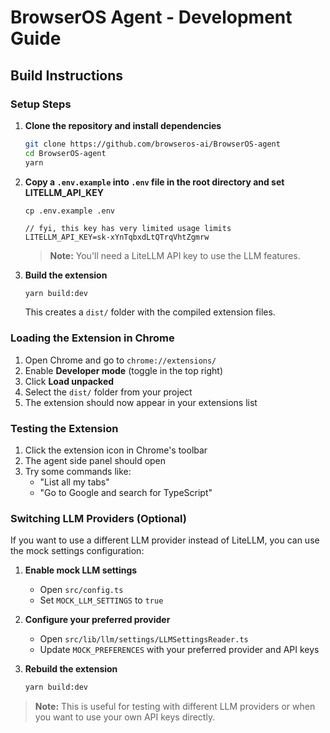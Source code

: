 # BrowserOS Agent - Development Guide

## Build Instructions

### Setup Steps

1. **Clone the repository and install dependencies**
   ```bash
   git clone https://github.com/browseros-ai/BrowserOS-agent
   cd BrowserOS-agent
   yarn
   ```

2. **Copy a `.env.example` into `.env` file in the root directory and set LITELLM_API_KEY**
   ```
   cp .env.example .env
   ```
   ```
   // fyi, this key has very limited usage limits
   LITELLM_API_KEY=sk-xYnTqbxdLtQTrqVhtZgmrw
   ```
   > **Note:** You'll need a LiteLLM API key to use the LLM features.

4. **Build the extension**
   ```bash
   yarn build:dev
   ```
   This creates a `dist/` folder with the compiled extension files.

### Loading the Extension in Chrome

1. Open Chrome and go to `chrome://extensions/`
2. Enable **Developer mode** (toggle in the top right)
3. Click **Load unpacked**
4. Select the `dist/` folder from your project
5. The extension should now appear in your extensions list

### Testing the Extension

1. Click the extension icon in Chrome's toolbar
2. The agent side panel should open
3. Try some commands like:
   - "List all my tabs"
   - "Go to Google and search for TypeScript"

### Switching LLM Providers (Optional)

If you want to use a different LLM provider instead of LiteLLM, you can use the mock settings configuration:

1. **Enable mock LLM settings**
   - Open `src/config.ts`
   - Set `MOCK_LLM_SETTINGS` to `true`

2. **Configure your preferred provider**
   - Open `src/lib/llm/settings/LLMSettingsReader.ts`
   - Update `MOCK_PREFERENCES` with your preferred provider and API keys

3. **Rebuild the extension**
   ```bash
   yarn build:dev
   ```
   
> **Note:** This is useful for testing with different LLM providers or when you want to use your own API keys directly.
